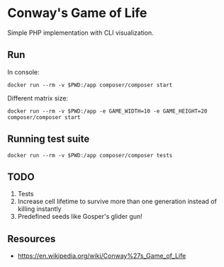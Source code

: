 Conway's Game of Life
=====================

Simple PHP implementation with CLI visualization.

## Run

In console:

`docker run --rm -v $PWD:/app composer/composer start`

Different matrix size:

`docker run --rm -v $PWD:/app -e GAME_WIDTH=10 -e GAME_HEIGHT=20 composer/composer start`

## Running test suite

`docker run --rm -v $PWD:/app composer/composer tests`

## TODO

1. Tests
2. Increase cell lifetime to survive more than one generation instead of killing instantly
3. Predefined seeds like Gosper's glider gun!

## Resources

* https://en.wikipedia.org/wiki/Conway%27s_Game_of_Life

